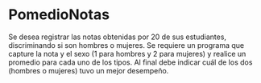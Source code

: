 # PomedioNotas

Se desea registrar las notas obtenidas por 20 de sus
estudiantes, discriminando si son hombres o mujeres. Se requiere un
programa que capture la nota y el sexo (1 para hombres y 2 para
mujeres) y realice un promedio para cada uno de los tipos. Al final debe
indicar cuál de los dos (hombres o mujeres) tuvo un mejor desempeño.
